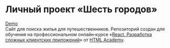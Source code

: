 # Личный проект «Шесть городов»
[Demo](https://churina-margaery.github.io/six-cities/)  
Сайт для поиска жилья для путешественников.
Репозиторий создан для обучения на профессиональном онлайн‑курсе «[React. Разработка сложных клиентских приложений](https://htmlacademy.ru/intensive/react)» от [HTML Academy](https://htmlacademy.ru).
